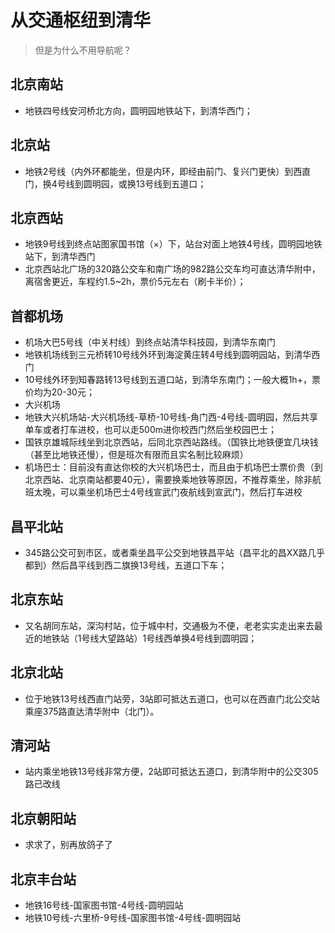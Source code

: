 # 从交通枢纽到清华

> 但是为什么不用导航呢？

## 北京南站

- 地铁四号线安河桥北方向，圆明园地铁站下，到清华西门；

## 北京站

- 地铁2号线（内外环都能坐，但是内环，即经由前门、复兴门更快）到西直门，换4号线到圆明园，或换13号线到五道口；

## 北京西站

- 地铁9号线到终点站图家国书馆（×）下，站台对面上地铁4号线，圆明园地铁站下，到清华西门
- 北京西站北广场的320路公交车和南广场的982路公交车均可直达清华附中，离宿舍更近，车程约1.5~2h，票价5元左右（刷卡半价）；

## 首都机场

- 机场大巴5号线（中关村线）到终点站清华科技园，到清华东南门
- 地铁机场线到三元桥转10号线外环到海淀黄庄转4号线到圆明园站，到清华西门
- 10号线外环到知春路转13号线到五道口站，到清华东南门；一般大概1h+，票价均为20-30元；
- 大兴机场
- 地铁大兴机场站-大兴机场线-草桥-10号线-角门西-4号线-圆明园，然后共享单车或者打车进校，也可以走500m进你校西门然后坐校园巴士；
- 国铁京雄城际线坐到北京西站，后同北京西站路线。（国铁比地铁便宜几块钱（甚至比地铁还慢），但是班次有限而且实名制比较麻烦）
- 机场巴士：目前没有直达你校的大兴机场巴士，而且由于机场巴士票价贵（到北京西站、北京南站都要40元），需要换乘地铁等原因，不推荐乘坐，除非航班太晚，可以乘坐机场巴士4号线宣武门夜航线到宣武门，然后打车进校

## 昌平北站

- 345路公交可到市区，或者乘坐昌平公交到地铁昌平站（昌平北的昌XX路几乎都到）然后昌平线到西二旗换13号线，五道口下车；

## 北京东站

- 又名胡同东站，深沟村站，位于城中村，交通极为不便，老老实实走出来去最近的地铁站（1号线大望路站）1号线西单换4号线到圆明园；

## 北京北站

- 位于地铁13号线西直门站旁，3站即可抵达五道口，也可以在西直门北公交站乘座375路直达清华附中（北门）。

## 清河站

- 站内乘坐地铁13号线非常方便，2站即可抵达五道口，到清华附中的公交305路已改线

## 北京朝阳站

- 求求了，别再放鸽子了

## 北京丰台站

- 地铁16号线-国家图书馆-4号线-圆明园站
- 地铁10号线-六里桥-9号线-国家图书馆-4号线-圆明园站
